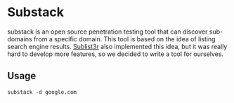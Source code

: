 # Substack

substack is an open source penetration testing tool that can discover sub-domains from a specific domain. This tool is based on the idea of listing search engine results. [Sublist3r](https://github.com/aboul3la/Sublist3r) also implemented this idea, but it was really hard to develop more features, so we decided to write a tool for ourselves.


Usage
----

```
substack -d google.com
```
